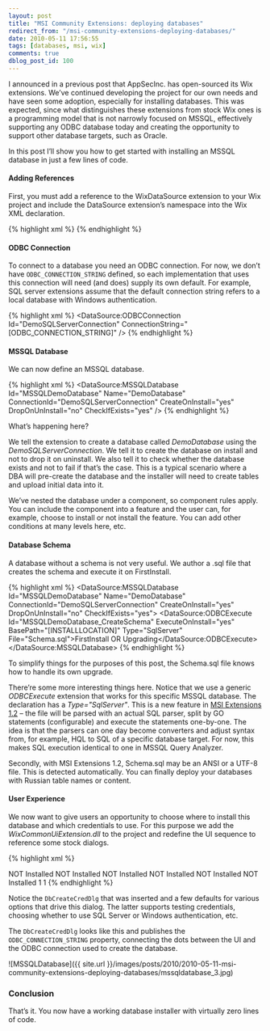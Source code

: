 ```yaml
---
layout: post
title: "MSI Community Extensions: deploying databases"
redirect_from: "/msi-community-extensions-deploying-databases/"
date: 2010-05-11 17:56:55
tags: [databases, msi, wix]
comments: true
dblog_post_id: 100
---
```

I announced in a previous post that AppSecInc. has open-sourced its Wix extensions. We’ve continued developing the project for our own needs and have seen some adoption, especially for installing databases. This was expected, since what distinguishes these extensions from stock Wix ones is a programming model that is not narrowly focused on MSSQL, effectively supporting any ODBC database today and creating the opportunity to support other database targets, such as Oracle.

In this post I’ll show you how to get started with installing an MSSQL database in just a few lines of code.

#### Adding References

First, you must add a reference to the WixDataSource extension to your Wix project and include the DataSource extension’s namespace into the Wix XML declaration.

{% highlight xml %}
<Wix xmlns="https://schemas.microsoft.com/wix/2006/wi"
 xmlns:DataSource="https://schemas.appsecinc.com/wix/DataSourceExtension">
{% endhighlight %}

#### ODBC Connection

To connect to a database you need an ODBC connection. For now, we don’t have `ODBC_CONNECTION_STRING` defined, so each implementation that uses this connection will need (and does) supply its own default. For example, SQL server extensions assume that the default connection string refers to a local database with Windows authentication.

{% highlight xml %}
<DataSource:ODBCConnection Id="DemoSQLServerConnection" ConnectionString="[ODBC_CONNECTION_STRING]" />
{% endhighlight %}

#### MSSQL Database

We can now define an MSSQL database.

{% highlight xml %}
<Component Id="MSSQLDatabaseMsiComponent" Guid="0FEAF4B6-7065-47e2-A403-E94A4B176772">
  <CreateFolder/>
  <DataSource:MSSQLDatabase Id="MSSQLDemoDatabase" Name="DemoDatabase" ConnectionId="DemoSQLServerConnection"
   CreateOnInstall="yes" DropOnUnInstall="no" CheckIfExists="yes" />
</Component>
{% endhighlight %}

What’s happening here?

We tell the extension to create a database called _DemoDatabase_ using the _DemoSQLServerConnection_. We tell it to create the database on install and not to drop it on uninstall. We also tell it to check whether the database exists and not to fail if that’s the case. This is a typical scenario where a DBA will pre-create the database and the installer will need to create tables and upload initial data into it.

We’ve nested the database under a component, so component rules apply. You can include the component into a feature and the user can, for example, choose to install or not install the feature. You can add other conditions at many levels here, etc.

#### Database Schema

A database without a schema is not very useful. We author a .sql file that creates the schema and execute it on FirstInstall.

{% highlight xml %}
<DataSource:MSSQLDatabase Id="MSSQLDemoDatabase" Name="DemoDatabase" ConnectionId="DemoSQLServerConnection"
  CreateOnInstall="yes" DropOnUnInstall="no" CheckIfExists="yes">
  <DataSource:ODBCExecute Id="MSSQLDemoDatabase_CreateSchema" ExecuteOnInstall="yes"
   BasePath="[INSTALLLOCATION]" Type="SqlServer" File="Schema.sql">FirstInstall OR Upgrading</DataSource:ODBCExecute>
</DataSource:MSSQLDatabase>
{% endhighlight %}

To simplify things for the purposes of this post, the Schema.sql file knows how to handle its own upgrade.

There’re some more interesting things here. Notice that we use a generic _ODBCExecute_ extension that works for this specific MSSQL database. The declaration has a _Type="SqlServer"_. This is a new feature in [MSI Extensions 1.2](https://github.com/dblock/msiext) – the file will be parsed with an actual SQL parser, split by GO statements (configurable) and execute the statements one-by-one. The idea is that the parsers can one day become converters and adjust syntax from, for example, HQL to SQL of a specific database target. For now, this makes SQL execution identical to one in MSSQL Query Analyzer.

Secondly, with MSI Extensions 1.2, Schema.sql may be an ANSI or a UTF-8 file. This is detected automatically. You can finally deploy your databases with Russian table names or content.

#### User Experience

We now want to give users an opportunity to choose where to install this database and which credentials to use. For this purpose we add the _WixCommonUiExtension.dll_ to the project and redefine the UI sequence to reference some stock dialogs.

{% highlight xml %}
<?xml version="1.0" encoding="utf-8"?>
<Include>
  <Property Id="CREATE_DATABASE_LOGON_TYPE" Value="WinAuthCurrentUser" />
  <Property Id="CHECK_CREATE_DATABASE_PERMS" Value="yes" />
  <Property Id="RUNTIME_DATABASE_LOGON_TYPE" Value="WinAuth" />
  <Property Id="CHECK_RUNTIME_DATABASE_PERMS" Value="yes" />
  <Property Id="RUNTIME_DATABASE_NAME" Value="Northwind" />
  <Property Id="RUNTIME_DATABASE_PERMS_TABLE" Value="Authors" />
  <UI>
    <DialogRef Id="SelectDbDlg" />
    <DialogRef Id="DbCreateCredDlg" />
    <DialogRef Id="GenericErrorDlg" />
    <DialogRef Id="WelcomeDlg" />
    <DialogRef Id="VerifyReadyDlg" />
    <DialogRef Id="ErrorDlg" />
    <DialogRef Id="FatalError" />
    <DialogRef Id="FilesInUse" />
    <DialogRef Id="UserExit" />
    <Publish Dialog="WelcomeDlg" Control="Next" Event="NewDialog" Value="SelectDbDlg">NOT Installed</Publish>
    <Publish Dialog="SelectDbDlg" Control="Next" Event="NewDialog" Value="DbCreateCredDlg">NOT Installed</Publish>
    <Publish Dialog="SelectDbDlg" Control="Back" Event="NewDialog" Value="WelcomeDlg">NOT Installed</Publish>
    <Publish Dialog="DbCreateCredDlg" Control="Next" Event="NewDialog" Value="VerifyReadyDlg">NOT Installed</Publish>
    <Publish Dialog="DbCreateCredDlg" Control="Back" Event="NewDialog" Value="SelectDbDlg">NOT Installed</Publish>
    <Publish Dialog="VerifyReadyDlg" Control="Back" Event="NewDialog" Value="DbCreateCredDlg">NOT Installed</Publish>
    <Publish Dialog="ExitDialog" Control="Back" Event="EndDialog" Value="VerifyReadyDlg">1</Publish>
    <Publish Dialog="ExitDialog" Control="Finish" Event="EndDialog" Value="Return" Order="999">1</Publish>
  </UI>
</Include>
{% endhighlight %}

Notice the `DbCreateCredDlg` that was inserted and a few defaults for various options that drive this dialog. The latter supports testing credentials, choosing whether to use SQL Server or Windows authentication, etc.

The `DbCreateCredDlg` looks like this and publishes the `ODBC_CONNECTION_STRING` property, connecting the dots between the UI and the ODBC connection used to create the database.

![MSSQLDatabase]({{ site.url }}/images/posts/2010/2010-05-11-msi-community-extensions-deploying-databases/mssqldatabase_3.jpg)

### Conclusion

That’s it. You now have a working database installer with virtually zero lines of code.
